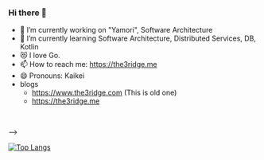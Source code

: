 ### Hi there 👋


- 🔭 I’m currently working on "Yamori", Software Architecture
- 🌱 I’m currently learning Software Architecture, Distributed Services, DB, Kotlin
- 😻 I love Go.
- 📫 How to reach me: https://the3ridge.me
- 😄 Pronouns: Kaikei
- blogs
  - https://www.the3ridge.com (This is old one)
  - https://the3ridge.me

<br>

-->

[![Top Langs](https://github-readme-stats.vercel.app/api/top-langs/?username=Kaikei-e&layout=compact&hide=javascript,html,css,scss,typescript,svelte)](https://github.com/anuraghazra/github-readme-stats)
